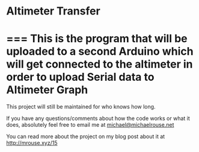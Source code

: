 # Altimeter Transfer
===
This is the program that will be uploaded to a second Arduino which will get connected to the altimeter in order to upload Serial data to Altimeter Graph
===

This project will still be maintained for who knows how long.

If you have any questions/comments about how the code works or what it does, absolutely feel free to email me at michael@michaelrouse.net

You can read more about the project on my blog post about it at http://mrouse.xyz/15 
